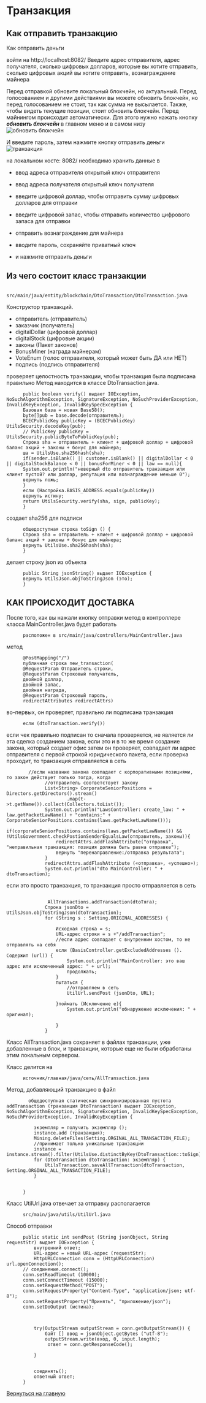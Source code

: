 # Транзакция

## Как отправить транзакцию
Как отправить деньги

войти на http://localhost:8082/
Введите адрес отправителя, адрес получателя, сколько цифровых
долларов, которые вы хотите отправить, сколько цифровых акций вы хотите отправить,
вознаграждение майнера

Перед отправкой обновите локальный блокчейн, но актуальный.
Перед голосованием и другими действиями вы можете обновить блокчейн,
но перед голосованием не стоит, так как сумма не высылается.
Также, чтобы видеть текущие позиции, стоит обновить блокчейн.
Перед майнингом происходит автоматически.
Для этого нужно нажать кнопку ***обновить блокчейн*** в главном меню и в самом низу
![обновить блокчейн](../screenshots/update_blockchainEng.png)

И введите пароль, затем нажмите кнопку отправить деньги
![транзакция](../скриншоты/send-moneyEng.png)

на локальном хосте: 8082/
необходимо хранить данные в
- ввод адреса отправителя открытый ключ отправителя
- ввод адреса получателя открытый ключ получателя
- введите цифровой доллар, чтобы отправить сумму цифровых долларов для отправки
- введите цифровой запас, чтобы отправить количество цифрового запаса для отправки
- отправить вознаграждение для майнера

- вводите пароль, сохраняйте приватный ключ
- и нажмите отправить деньги

## Из чего состоит класс транзакции

````
      src/main/java/entity/blockchain/DtoTransaction/DtoTransaction.java
````

Конструктор транзакций.
- отправитель (отправитель)
- заказчик (получатель)
- digitalDollar (цифровой доллар)
- digitalStock (цифровые акции)
- законы (Пакет законов)
- BonusMiner (награда майнерам)
- VoteEnum (голос отправителя, который может быть ДА или НЕТ)
- подпись (подпись отправителя)


проверяет целостность транзакции, чтобы транзакция была подписана правильно
Метод находится в классе DtoTransaction.java.
````
      public boolean verify() выдает IOException, NoSuchAlgorithmException, SignatureException, NoSuchProviderException, InvalidKeyException, InvalidKeySpecException {
      Базовая база = новая Base58();
      byte[]pub = base.decode(отправитель);
      BCECPublicKey publicKey = (BCECPublicKey) UtilsSecurity.decodeKey(pub);
      // PublicKey publicKey = UtilsSecurity.publicByteToPublicKey(pub);
      Строка sha = отправитель + клиент + цифровой доллар + цифровой баланс акций + законы + бонус для майнера;
      ша = UtilsUse.sha256hash(sha);
      if(sender.isBlank() || customer.isBlank() || digitalDollar < 0 || digitalStockBalance < 0 || bonusForMiner < 0 || law == null){
      System.out.println("неверный dto отправитель транзакции или клиент пустой? или доллар, репутация или вознаграждение меньше 0");
      вернуть ложь;
      }
      если (Настройка.BASIS_ADDRESS.equals(publicKey))
      вернуть истину;
      return UtilsSecurity.verify(sha, sign, publicKey);
      }
````

создает sha256 для подписи

````
      общедоступная строка toSign () {
      Строка sha = отправитель + клиент + цифровой доллар + цифровой баланс акций + законы + бонус для майнера;
      вернуть UtilsUse.sha256hash(sha);
      }
````

делает строку json из объекта

````
      public String jsonString() выдает IOException {
      вернуть UtilsJson.objToStringJson (это);
      }
````


## КАК ПРОИСХОДИТ ДОСТАВКА
После того, как вы нажали кнопку отправки
метод в контроллере класса MainController.java будет работать

````
      расположен в src/main/java/controllers/MainController.java
````

метод

````
      @PostMapping("/")
      публичная строка new_transaction(
      @RequestParam Отправитель строки,
      @RequestParam Строковый получатель,
      двойной доллар,
      двойной запас,
      двойная награда,
      @RequestParam Строковый пароль,
      redirectAttributes redirectAttrs)
````

во-первых, он проверяет, правильно ли подписана транзакция

````
      если (dtoTransaction.verify())
````

если чек правильно подписан
то сначала проверяется, не является ли эта сделка созданием закона,
если это и в то же время создание закона, который создает офис
затем он проверяет, совпадает ли адрес отправителя с первой строкой юридического пакета,
если проверка проходит, то транзакция отправляется в сеть
````
        //если название закона совпадает с корпоративными позициями, то закон действует только тогда, когда
              //отправитель соответствует закону
              List<String> CorporateSeniorPositions = Directors.getDirectors().stream()
                      .map(t->t.getName()).collect(Collectors.toList());
              System.out.println("LawsController: create_law: " + law.getPacketLawName() + "contains:" + CorporateSeniorPositions.contains(laws.getPacketLawName()));
              if(corporateSeniorPositions.contains(laws.getPacketLawName()) && !UtilsGovernment.checkPostionSenderEqualsLaw(отправитель, законы)){
                  redirectAttrs.addFlashAttribute("отправка", "неправильная транзакция: позиция должна быть равна отправке");
                  вернуть "перенаправление:/отправка результата";
              }
              redirectAttrs.addFlashAttribute («отправка», «успешно»);
              System.out.println("dto MainController: " + dtoTransaction);
````


если это просто транзакция, то транзакция просто отправляется в сеть

````

               AllTransactions.addTransaction(dtoТяга);
              Строка jsonDto = UtilsJson.objToStringJson(dtoTransaction);
              for (String s : Setting.ORIGINAL_ADDRESSES) {

                  Исходная строка = s;
                  URL-адрес строки = s +"/addTransaction";
                  //если адрес совпадает с внутренним хостом, то не отправлять на себя
                  если (BasisController.getExcludedAddresses (). Содержит (url)) {
                      System.out.println("MainController: это ваш адрес или исключенный адрес: " + url);
                      продолжать;
                  }
                  пытаться {
                      //отправляем в сеть
                      UtilUrl.sendPost (jsonDto, URL);

                  }поймать (Исключение e){
                      System.out.println("обнаружение исключения: " + оригинал);

                  }
              }

````

Класс AllTransaction.java сохраняет в файлах транзакции, уже добавленные в блок,
и транзакции, которые еще не были обработаны этим локальным сервером.

Класс делится на

````
      источник/главная/java/сеть/AllTransaction.java
````

Метод, добавляющий транзакцию в файл

````
        общедоступная статическая синхронизированная пустота addTransaction (транзакция DtoTransaction) выдает IOException, NoSuchAlgorithmException, SignatureException, InvalidKeySpecException, NoSuchProviderException, InvalidKeyException {

          экземпляр = получить экземпляр ();
          instance.add (транзакция);
          Mining.deleteFiles(Setting.ORGINAL_ALL_TRANSACTION_FILE);
          //принимает только уникальные транзакции
          instance = instance.stream().filter(UtilsUse.distinctByKey(DtoTransaction::toSign)).collect(Collectors.toList());
          for (DtoTransaction dtoTransaction: экземпляр) {
              UtilsTransaction.saveAllTransaction(dtoTransaction, Setting.ORGINAL_ALL_TRANSACTION_FILE);
          }


      }
````

Класс UtilUrl.java отвечает за отправку
располагается

````
      src/main/java/utils/UtilUrl.java
````

Способ отправки

````
      public static int sendPost (String jsonObject, String requestStr) выдает IOException {
          внутренний ответ;
          URL-адрес = новый URL-адрес (requestStr);
          HttpURLConnection conn = (HttpURLConnection) url.openConnection();
      // соединение.connect();
      conn.setReadTimeout (10000);
      conn.setConnectTimeout (15000);
      conn.setRequestMethod("POST");
      conn.setRequestProperty("Content-Type", "application/json; utf-8");
      conn.setRequestProperty("Принять", "приложение/json");
      conn.setDoOutput (истина);



          try(OutputStream outputStream = conn.getOutputStream()) {
              байт [] ввод = jsonObject.getBytes ("utf-8");
              outputStream.write(вход, 0, input.length);
               ответ = conn.getResponseCode();

          }


          соединять();
          ответный ответ;
      }
````

[Вернуться на главную](./documentationRus.md)